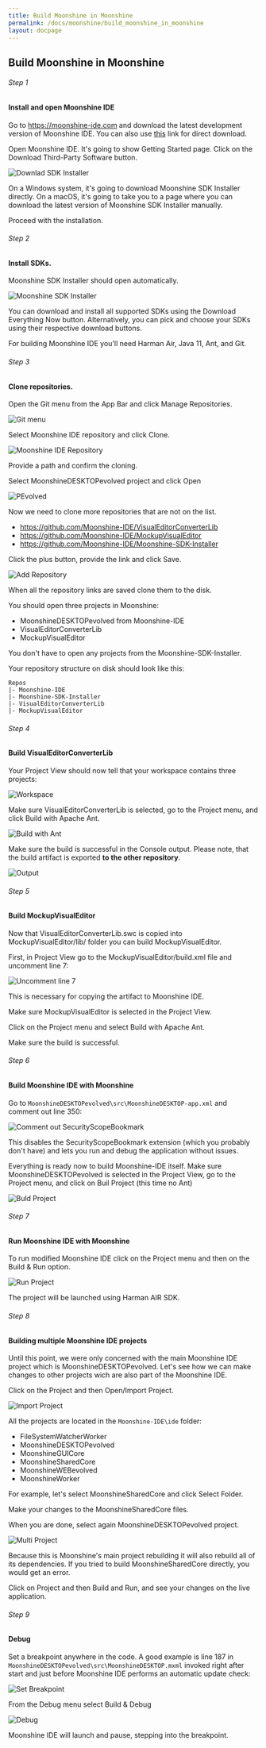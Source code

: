 ```yaml
---
title: Build Moonshine in Moonshine
permalink: /docs/moonshine/build_moonshine_in_moonshine
layout: docpage
---
```


## Build Moonshine in Moonshine

###### Step 1

#### Install and open Moonshine IDE

Go to https://moonshine-ide.com and download the latest development version of Moonshine IDE. You can also use [this](https://static.moonshine-ide.com/downloads/releases/dev/windows/MoonshineDevelopment-installer.exe) link for direct download.

Open Moonshine IDE. It's going to show Getting Started page. Click on the Download Third-Party Software button.

![Downlad SDK Installer](./img/downlad-sdk-installer.png)

On a Windows system, it's going to download Moonshine SDK Installer directly. On a macOS, it's going to take you to a page where you can download the latest version of Moonshine SDK Installer manually.

Proceed with the installation.

###### Step 2

#### Install SDKs.

Moonshine SDK Installer should open automatically.

![Moonshine SDK Installer](./img/moonshine-sdk-installer.png)

You can download and install all supported SDKs using the Download Everything Now button. Alternatively, you can pick and choose your SDKs using their respective download buttons.

For building Moonshine IDE you'll need Harman Air, Java 11, Ant, and Git.

###### Step 3

#### Clone repositories.

Open the Git menu from the App Bar and click Manage Repositories.

![Git menu](./img/git-menu.png)

Select Moonshine IDE repository and click Clone.

![Moonshine IDE Repository](./img/moonshine-ide-repository.png)

Provide a path and confirm the cloning.

Select MoonshineDESKTOPevolved project and click Open

![PEvolved](./img/pevolved.png)

Now we need to clone more repositories that are not on the list.

- https://github.com/Moonshine-IDE/VisualEditorConverterLib
- https://github.com/Moonshine-IDE/MockupVisualEditor
- https://github.com/Moonshine-IDE/Moonshine-SDK-Installer

Click the plus button, provide the link and click Save.

![Add Repository](./img/add-repository.png)

When all the repository links are saved clone them to the disk.

You should open three projects in Moonshine:

- MoonshineDESKTOPevolved from Moonshine-IDE
- VisualEditorConverterLib
- MockupVisualEditor

You don't have to open any projects from the Moonshine-SDK-Installer.

Your repository structure on disk should look like this:

```
Repos
|- Moonshine-IDE
|- Moonshine-SDK-Installer
|- VisualEditorConverterLib
|- MockupVisualEditor
```

###### Step 4

#### Build VisualEditorConverterLib

Your Project View should now tell that your workspace contains three projects:

![Workspace](./img/workspace.png)

Make sure VisualEditorConverterLib is selected, go to the Project menu, and click Build with Apache Ant.

![Build with Ant](./img/build-with-ant.png)

Make sure the build is successful in the Console output.
Please note, that the build artifact is exported **to the other repository**.

![Output](./img/converter-lib-output.png)

###### Step 5

#### Build MockupVisualEditor

Now that VisualEditorConverterLib.swc is copied into MockupVisualEditor/lib/ folder you can build MockupVisualEditor.

First, in Project View go to the MockupVisualEditor/build.xml file and uncomment line 7:

![Uncomment line 7](./img/line-7.png)

This is necessary for copying the artifact to Moonshine IDE.

Make sure MockupVisualEditor is selected in the Project View.

Click on the Project menu and select Build with Apache Ant.

Make sure the build is successful.

###### Step 6

#### Build Moonshine IDE with Moonshine

Go to `MoonshineDESKTOPevolved\src\MoonshineDESKTOP-app.xml` and comment out line 350:

![Comment out SecurityScopeBookmark](./img/line-350.png)

This disables the SecurityScopeBookmark extension (which you probably don't have) and lets you run and debug the application without issues.

Everything is ready now to build Moonshine-IDE itself. Make sure MoonshineDESKTOPevolved is selected in the Project View, go to the Project menu, and click on Buil Project (this time no Ant)

![Buld Project](./img/build-project.png)


###### Step 7

#### Run Moonshine IDE with Moonshine

To run modified Moonshine IDE click on the Project menu and then on the Build & Run option.

![Run Project](./img/run-project.png)

The project will be launched using Harman AIR SDK.


###### Step 8

#### Building multiple Moonshine IDE projects

Until this point, we were only concerned with the main Moonshine IDE project which is MoonshineDESKTOPevolved. Let's see how we can make changes to other projects wich are also part of the Moonshine IDE.

Click on the Project and then Open/Import Project.

![Import Project](./img/import-project.png)

All the projects are located in the `Moonshine-IDE\ide` folder:
- FileSystemWatcherWorker
- MoonshineDESKTOPevolved
- MoonshineGUICore
- MoonshineSharedCore
- MoonshineWEBevolved
- MoonshineWorker

For example, let's select MoonshineSharedCore and click Select Folder.

Make your changes to the MoonshineSharedCore files.

When you are done, select again MoonshineDESKTOPevolved project.

![Multi Project](./img/multi-project.png)

Because this is Moonshine's main project rebuilding it will also rebuild all of its dependencies. If you tried to build MoonshineSharedCore directly, you would get an error.

Click on Project and then Build and Run, and see your changes on the live application.

###### Step 9

#### Debug

Set a breakpoint anywhere in the code. A good example is line 187 in `MoonshineDESKTOPevolved\src\MoonshineDESKTOP.mxml` invoked right after start and just before Moonshine IDE performs an automatic update check:

![Set Breakpoint](./img/breakpoint.png)

From the Debug menu select Build & Debug

![Debug](.img/../img/debug.png)

Moonshine IDE will launch and pause, stepping into the breakpoint.
